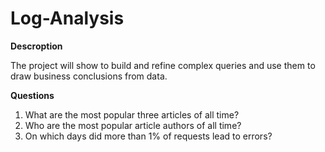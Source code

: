 # Log-Analysis

**Descroption**

The project will show to build and refine complex queries and use them to draw business conclusions from data.

**Questions**
1. What are the most popular three articles of all time?
2. Who are the most popular article authors of all time?
3. On which days did more than 1% of requests lead to errors?

